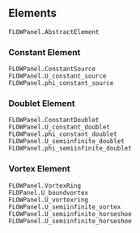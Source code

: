 ## Elements

```@docs
FLOWPanel.AbstractElement
```

### Constant Element
```@docs
FLOWPanel.ConstantSource
FLOWPanel.U_constant_source
FLOWPanel.phi_constant_source
```

### Doublet Element
```@docs
FLOWPanel.ConstantDoublet
FLOWPanel.U_constant_doublet
FLOWPanel.phi_constant_doublet
FLOWPanel.U_semiinfinite_doublet
FLOWPanel.phi_semiinfinite_doublet
```

### Vortex Element
```@docs
FLOWPanel.VortexRing
FLOPanel.U_boundvortex
FLOWPanel.U_vortexring
FLOWPanel.U_semiinfinite_vortex
FLOWPanel.U_semiinfinite_horseshoe
FLOWPanel.U_semiinfinite_horseshoe
```
